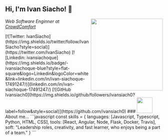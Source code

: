<h2>Hi, I'm Ivan Siacho! 👋</h2>
<img align='right' src="https://media.giphy.com/media/ule4vhcY1xEKQ/giphy.gif" width="230">
<p><em>Web Software Enginner at <a href="https://crowdcomfort.com/">CrowdComfort</a></em></p>
[![Twitter: IvanSiacho](https://img.shields.io/twitter/follow/IvanSiacho?style=social)](https://twitter.com/IvanSiacho)
[![Linkedin: ivansiachoque](https://img.shields.io/badge/-ivansiachoque-blue?style=flat-square&logo=Linkedin&logoColor=white&link=linkedin.com/in/ivan-siachoque-17491247/)](linkedin.com/in/ivan-siachoque-17491247/)
[![GitHub Ivansiach0](https://img.shields.io/github/followers/ivansiach0?label=follow&style=social)](https://github.com/ivansiach0)
### <img src="https://media.giphy.com/media/VgCDAzcKvsR6OM0uWg/giphy.gif" width="50"> About me...  
```javascript
const skills = {
  languages: [Javascript, Typescript, Python, HTML, CSS],
  tools: [React, Angular, Node, Flask, Docker, Travis],
  soft: "Leadership roles, creativity, and fast learner, who enjoys being a part of a team."
}
```

